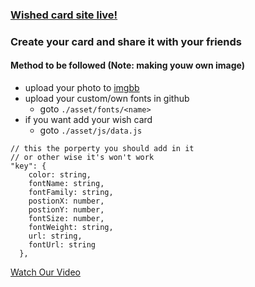 ### [Wished card site live!](https://yezgotit.github.io/source-code/html%20&%20js/wished%20card/index.html)

### Create your card and share it with your friends

#### Method to be followed (**Note**: making youw own image)
- upload your photo to [imgbb](https://imgbb.com/)
- upload your custom/own fonts in github
  - goto `./asset/fonts/<name>` 
- if you want add your wish card
  - goto `./asset/js/data.js` 
```
// this the porperty you should add in it 
// or other wise it's won't work
"key": {
    color: string,
    fontName: string,
    fontFamily: string,
    postionX: number,
    postionY: number,
    fontSize: number,
    fontWeight: string,
    url: string,
    fontUrl: string
  },
```

[Watch Our Video](https://youtube.com/shorts/G0oJOav99JY)

